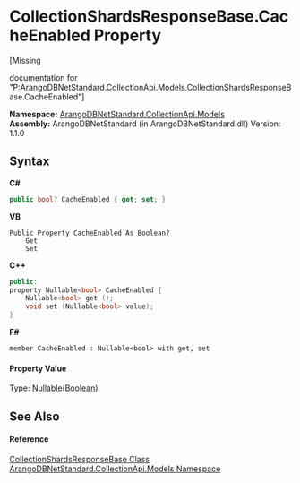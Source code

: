 # CollectionShardsResponseBase.CacheEnabled Property 
 

\[Missing <summary> documentation for "P:ArangoDBNetStandard.CollectionApi.Models.CollectionShardsResponseBase.CacheEnabled"\]

**Namespace:**&nbsp;<a href="eddef630-2e74-9b99-ee5b-91305adea48b">ArangoDBNetStandard.CollectionApi.Models</a><br />**Assembly:**&nbsp;ArangoDBNetStandard (in ArangoDBNetStandard.dll) Version: 1.1.0

## Syntax

**C#**<br />
``` C#
public bool? CacheEnabled { get; set; }
```

**VB**<br />
``` VB
Public Property CacheEnabled As Boolean?
	Get
	Set
```

**C++**<br />
``` C++
public:
property Nullable<bool> CacheEnabled {
	Nullable<bool> get ();
	void set (Nullable<bool> value);
}
```

**F#**<br />
``` F#
member CacheEnabled : Nullable<bool> with get, set

```


#### Property Value
Type: <a href="https://docs.microsoft.com/dotnet/api/system.nullable-1" target="_blank" rel="noopener noreferrer">Nullable</a>(<a href="https://docs.microsoft.com/dotnet/api/system.boolean" target="_blank" rel="noopener noreferrer">Boolean</a>)

## See Also


#### Reference
<a href="b2c3dda6-0651-61aa-9cae-3c9272646073">CollectionShardsResponseBase Class</a><br /><a href="eddef630-2e74-9b99-ee5b-91305adea48b">ArangoDBNetStandard.CollectionApi.Models Namespace</a><br />